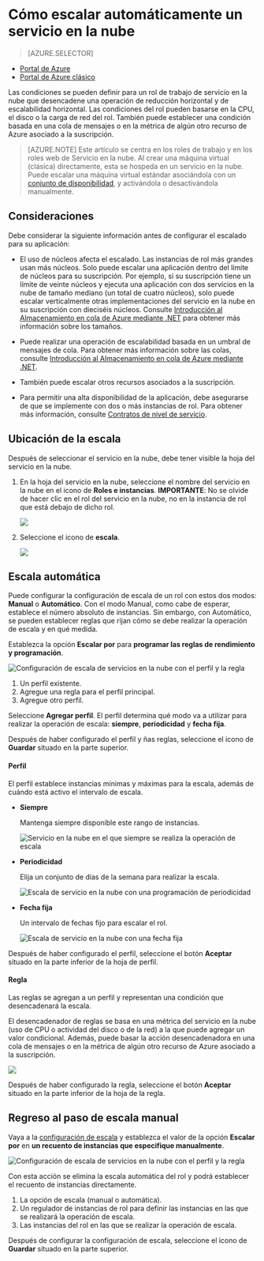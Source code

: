 <properties
	pageTitle="Escalar automáticamente un servicio en la nube en el portal | Microsoft Azure"
	description="Obtenga información sobre cómo usar el portal para configurar reglas de escalado automático de un rol de trabajo o un rol web de servicio en la nube en Azure."
	services="cloud-services"
	documentationCenter=""
	authors="Thraka"
	manager="timlt"
	editor=""/>

<tags
	ms.service="cloud-services"
	ms.workload="tbd"
	ms.tgt_pltfrm="na"
	ms.devlang="na"
	ms.topic="article"
	ms.date="09/06/2016"
	ms.author="adegeo"/>


# Cómo escalar automáticamente un servicio en la nube

> [AZURE.SELECTOR]
- [Portal de Azure](cloud-services-how-to-scale-portal.md)
- [Portal de Azure clásico](cloud-services-how-to-scale.md)

Las condiciones se pueden definir para un rol de trabajo de servicio en la nube que desencadene una operación de reducción horizontal y de escalabilidad horizontal. Las condiciones del rol pueden basarse en la CPU, el disco o la carga de red del rol. También puede establecer una condición basada en una cola de mensajes o en la métrica de algún otro recurso de Azure asociado a la suscripción.

>[AZURE.NOTE] Este artículo se centra en los roles de trabajo y en los roles web de Servicio en la nube. Al crear una máquina virtual (clásica) directamente, esta se hospeda en un servicio en la nube. Puede escalar una máquina virtual estándar asociándola con un [conjunto de disponibilidad](../virtual-machines/virtual-machines-windows-classic-configure-availability.md), y activándola o desactivándola manualmente.

## Consideraciones

Debe considerar la siguiente información antes de configurar el escalado para su aplicación:

- El uso de núcleos afecta el escalado. Las instancias de rol más grandes usan más núcleos. Solo puede escalar una aplicación dentro del límite de núcleos para su suscripción. Por ejemplo, si su suscripción tiene un límite de veinte núcleos y ejecuta una aplicación con dos servicios en la nube de tamaño mediano (un total de cuatro núcleos), solo puede escalar verticalmente otras implementaciones del servicio en la nube en su suscripción con dieciséis núcleos. Consulte [Introducción al Almacenamiento en cola de Azure mediante .NET](cloud-services-sizes-specs.md) para obtener más información sobre los tamaños.

- Puede realizar una operación de escalabilidad basada en un umbral de mensajes de cola. Para obtener más información sobre las colas, consulte [Introducción al Almacenamiento en cola de Azure mediante .NET](../storage/storage-dotnet-how-to-use-queues.md).

- También puede escalar otros recursos asociados a la suscripción.

- Para permitir una alta disponibilidad de la aplicación, debe asegurarse de que se implemente con dos o más instancias de rol. Para obtener más información, consulte [Contratos de nivel de servicio](https://azure.microsoft.com/support/legal/sla/).

## Ubicación de la escala

Después de seleccionar el servicio en la nube, debe tener visible la hoja del servicio en la nube.

1. En la hoja del servicio en la nube, seleccione el nombre del servicio en la nube en el icono de **Roles e instancias**. **IMPORTANTE**: No se olvide de hacer clic en el rol del servicio en la nube, no en la instancia de rol que está debajo de dicho rol.

    ![](./media/cloud-services-how-to-scale-portal/roles-instances.png)

2. Seleccione el icono de **escala**.

    ![](./media/cloud-services-how-to-scale-portal/scale-tile.png)

## Escala automática

Puede configurar la configuración de escala de un rol con estos dos modos: **Manual** o **Automático**. Con el modo Manual, como cabe de esperar, establece el número absoluto de instancias. Sin embargo, con Automático, se pueden establecer reglas que rijan cómo se debe realizar la operación de escala y en qué medida.

Establezca la opción **Escalar por** para **programar las reglas de rendimiento y programación**.

![Configuración de escala de servicios en la nube con el perfil y la regla](./media/cloud-services-how-to-scale-portal/schedule-basics.png)

1. Un perfil existente.
2. Agregue una regla para el perfil principal.
3. Agregue otro perfil.

Seleccione **Agregar perfil**. El perfil determina qué modo va a utilizar para realizar la operación de escala: **siempre**, **periodicidad** y **fecha fija**.

Después de haber configurado el perfil y ñas reglas, seleccione el icono de **Guardar** situado en la parte superior.

#### Perfil

El perfil establece instancias mínimas y máximas para la escala, además de cuándo está activo el intervalo de escala.

* **Siempre**

    Mantenga siempre disponible este rango de instancias.

    ![Servicio en la nube en el que siempre se realiza la operación de escala](./media/cloud-services-how-to-scale-portal/select-always.png)
    
* **Periodicidad**

    Elija un conjunto de días de la semana para realizar la escala.

    ![Escala de servicio en la nube con una programación de periodicidad](./media/cloud-services-how-to-scale-portal/select-recurrence.png)
    
* **Fecha fija**

    Un intervalo de fechas fijo para escalar el rol.

    ![Escala de servicio en la nube con una fecha fija](./media/cloud-services-how-to-scale-portal/select-fixed.png)

Después de haber configurado el perfil, seleccione el botón **Aceptar** situado en la parte inferior de la hoja de perfil.

#### Regla

Las reglas se agregan a un perfil y representan una condición que desencadenará la escala.

El desencadenador de reglas se basa en una métrica del servicio en la nube (uso de CPU o actividad del disco o de la red) a la que puede agregar un valor condicional. Además, puede basar la acción desencadenadora en una cola de mensajes o en la métrica de algún otro recurso de Azure asociado a la suscripción.

![](./media/cloud-services-how-to-scale-portal/rule-settings.png)

Después de haber configurado la regla, seleccione el botón **Aceptar** situado en la parte inferior de la hoja de la regla.

## Regreso al paso de escala manual

Vaya a la [configuración de escala](#where-scale-is-located) y establezca el valor de la opción **Escalar por** en **un recuento de instancias que especifique manualmente**.

![Configuración de escala de servicios en la nube con el perfil y la regla](./media/cloud-services-how-to-scale-portal/manual-basics.png)

Con esta acción se elimina la escala automática del rol y podrá establecer el recuento de instancias directamente.

1. La opción de escala (manual o automática).
2. Un regulador de instancias de rol para definir las instancias en las que se realizará la operación de escala.
3. Las instancias del rol en las que se realizar la operación de escala.

Después de configurar la configuración de escala, seleccione el icono de **Guardar** situado en la parte superior.

<!---HONumber=AcomDC_0914_2016-->